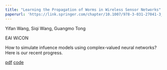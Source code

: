 ```yaml
---
title: "Learning the Propagation of Worms in Wireless Sensor Networks"
paperurl: 'https://link.springer.com/chapter/10.1007/978-3-031-27041-3_8'
---
```


Yifan Wang, Siqi Wang, Guangmo Tong

EAI WiCON

How to simulate infuence models using complex-valued neural networks? Here is our recent progress.

[pdf](http://academicpages.github.io/files/paper2.pdf) [code](https://github.com/cdslabamotong/CommunicationModelLearning)
